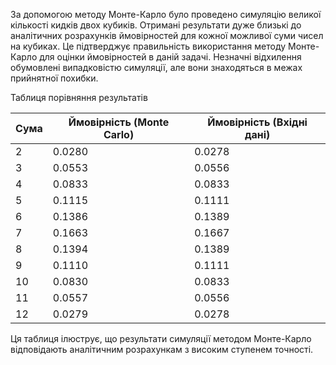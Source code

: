 За допомогою методу Монте-Карло було проведено симуляцію великої кількості кидків двох кубиків. Отримані результати дуже близькі до аналітичних розрахунків ймовірностей для кожної можливої суми чисел на кубиках. Це підтверджує правильність використання методу Монте-Карло для оцінки ймовірностей в даній задачі. Незначні відхилення обумовлені випадковістю симуляції, але вони знаходяться в межах прийнятної похибки.

Таблиця порівняння результатів

| Сума | Ймовірність (Monte Carlo) | Ймовірність (Вхідні дані) |
|------|---------------------------|--------------------------|
| 2    | 0.0280                    | 0.0278                   |
| 3    | 0.0553                    | 0.0556                   |
| 4    | 0.0833                    | 0.0833                   |
| 5    | 0.1115                    | 0.1111                   |
| 6    | 0.1386                    | 0.1389                   |
| 7    | 0.1663                    | 0.1667                   |
| 8    | 0.1394                    | 0.1389                   |
| 9    | 0.1110                    | 0.1111                   |
| 10   | 0.0830                    | 0.0833                   |
| 11   | 0.0557                    | 0.0556                   |
| 12   | 0.0279                    | 0.0278                   |


Ця таблиця ілюструє, що результати симуляції методом Монте-Карло відповідають аналітичним розрахункам з високим ступенем точності.
